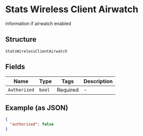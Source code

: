 
# Stats Wireless Client Airwatch

information if airwatch enabled

## Structure

`StatsWirelessClientAirwatch`

## Fields

| Name | Type | Tags | Description |
|  --- | --- | --- | --- |
| `Authorized` | `bool` | Required | - |

## Example (as JSON)

```json
{
  "authorized": false
}
```

